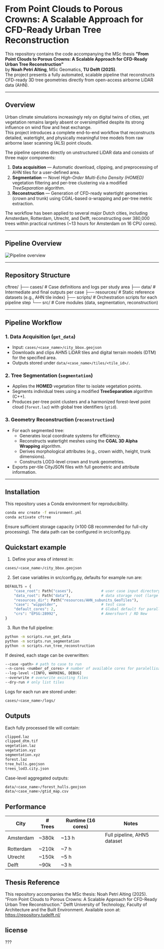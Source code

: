 # From Point Clouds to Porous Crowns: A Scalable Approach for CFD-Ready Urban Tree Reconstruction

This repository contains the code accompanying the MSc thesis **"From Point Clouds to Porous Crowns: A Scalable Approach for CFD-Ready Urban Tree Reconstruction"**  
by **Noah Petri Alting**, MSc Geomatics, **TU Delft (2025)**.  
The project presents a fully automated, scalable pipeline that reconstructs CFD-ready 3D tree geometries directly from open-access airborne LiDAR data (AHN).  

---

## Overview

Urban climate simulations increasingly rely on digital twins of cities, yet vegetation remains largely absent or oversimplified despite its strong influence on wind flow and heat exchange.  
This project introduces a complete end-to-end workflow that reconstructs detailed, watertight, and physically meaningful tree models from raw airborne laser scanning (ALS) point clouds.  

The pipeline operates directly on unstructured LiDAR data and consists of three major components:

1. **Data acquisition** — Automatic download, clipping, and preprocessing of AHN tiles for a user-defined area.  
2. **Segmentation** — Novel *High-Order Multi-Echo Density (HOMED)* vegetation filtering and per-tree clustering via a modified *TreeSeparation* algorithm.  
3. **Reconstruction** — Generation of CFD-ready watertight geometries (crown and trunk) using CGAL-based α-wrapping and per-tree metric extraction.

The workflow has been applied to several major Dutch cities, including Amsterdam, Rotterdam, Utrecht, and Delft, reconstructing over 380,000 trees within practical runtimes (~13 hours for Amsterdam on 16 CPU cores).

---

## Pipeline Overview

![Pipeline overview](docs/img/pipeline_overview.png)

---

## Repository Structure

cftree/
├── cases/ # Case definitions and logs per study area
├── data/ # Intermediate and final outputs per case
├── resources/ # Static reference datasets (e.g., AHN tile index)
├── scripts/ # Orchestration scripts for each pipeline step
└── src/ # Core modules (data, segmentation, reconstruction)


---

## Pipeline Workflow

### 1. Data Acquisition (`get_data`)
- Input: `cases/<case_name>/city_bbox.geojson`
- Downloads and clips AHN5 LiDAR tiles and digital terrain models (DTM) for the specified area.
- Outputs stored under `data/<case_name>/tiles/<tile_id>/`.

### 2. Tree Segmentation (`segmentation`)
- Applies the **HOMED** vegetation filter to isolate vegetation points.
- Segments individual trees using a modified **TreeSeparation** algorithm (C++).
- Produces per-tree point clusters and a harmonized forest-level point cloud (`forest.laz`) with global tree identifiers (`gtid`).

### 3. Geometry Reconstruction (`reconstruction`)
- For each segmented tree:
  - Generates local coordinate systems for efficiency.
  - Reconstructs watertight meshes using the **CGAL 3D Alpha Wrapping** algorithm.
  - Derives morphological attributes (e.g., crown width, height, trunk dimensions).
  - Constructs LOD3-level crown and trunk geometries.
- Exports per-tile CityJSON files with full geometric and attribute information.

---

## Installation

This repository uses a Conda environment for reproducibility.

```bash
conda env create -f environment.yml
conda activate cftree
```
Ensure sufficient storage capacity (≥100 GB recommended for full-city processing).
The data path can be configured in src/config.py.

## Quickstart example
1. Define your area of interest in:
```bash 
cases/<case_name>/city_bbox.geojson
```
2. Set case variables in src/config.py, defaults for example run are:
``` python
DEFAULTS = {
    "case_root": Path("cases"),             # user case input directory
    "data_root": Path("data"),              # data storage root (large files)
    "resources_dir": Path("resources/AHN_subunits_GeoTiles"),
    "case": "wippolder",                    # test case
    "default_cores": 2,                     # Global default for parallelization
    "crs": "EPSG:28992",                    # Amersfoort / RD New
}
```

3. Run the full pipeline:
``` bash
python -m scripts.run_get_data
python -m scripts.run_segmentation
python -m scripts.run_tree_reconstruction
```
If desired, each stage can be overwritten:
``` bash
--case <path> # path to case to run
--n-cores <number_of_cores> # number of available cores for paralellisation
--log-level <[INFO, WARNING, DEBUG]
--overwrite # overwrite existing files
--dry-run # only list tiles
```
Logs for each run are stored under:
``` bash
cases/<case_name>/logs/
```

## Outputs
Each fully processed tile will contain:
``` bash
clipped.laz
clipped_dtm.tif
vegetation.laz
vegetation.xyz
segmentation.xyz
forest.laz
tree_hulls.geojson
trees_lod3.city.json
```
Case-level aggregated outputs:
``` bash
data/<case_name>/forest_hulls.geojson
data/<case_name>/gtid_map.csv
```

## Performance
| City      | # Trees | Runtime (16 cores) | Notes                       |
| --------- | ------- | ------------------ | --------------------------- |
| Amsterdam | ~380k   | ~13 h              | Full pipeline, AHN5 dataset |
| Rotterdam | ~210k   | ~7 h               |                             |
| Utrecht   | ~150k   | ~5 h               |                             |
| Delft     | ~90k    | ~3 h               |                             |

## Thesis Reference
This repository accompanies the MSc thesis:
Noah Petri Alting (2025). “From Point Clouds to Porous Crowns: A Scalable Approach for CFD-Ready Urban Tree Reconstruction.”
Delft University of Technology, Faculty of Architecture and the Built Environment.
Available soon at: https://repository.tudelft.nl/

## license
???